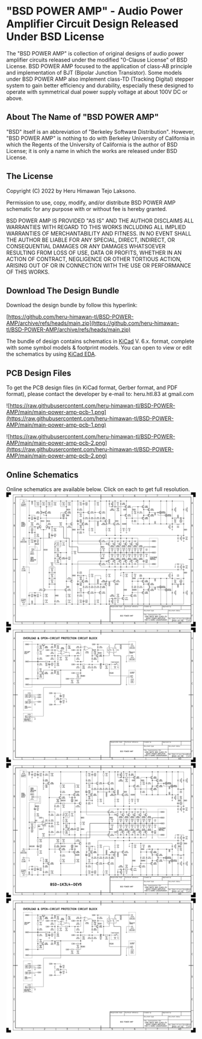 # "BSD POWER AMP" - Audio Power Amplifier Circuit Design Released Under BSD License

The "BSD POWER AMP" is collection of original designs of audio power amplifier
circuits released under the modified "0-Clause License" of BSD License. BSD
POWER AMP focused to the application of class-AB principle and implementation
of BJT (Bipolar Junction Transistor). Some models under BSD POWER AMP also
implement class-TD (Tracking Digital) stepper system to gain better efficiency
and durability, especially these designed to operate with symmetrical dual
power supply voltage at about 100V DC or above.

## About The Name of "BSD POWER AMP"
"BSD" itself is an abbreviation of "Berkeley Software Distribution". However,
"BSD POWER AMP" is nothing to do with Berkeley University of California in
which the Regents of the University of California is the author of BSD
License; it is only a name in which the works are released under BSD License.

## The License

Copyright (C) 2022 by Heru Himawan Tejo Laksono.

Permission to use, copy, modify, and/or distribute BSD POWER AMP schematic for
any purpose with or without fee is hereby granted.

BSD POWER AMP IS PROVIDED "AS IS" AND THE AUTHOR DISCLAIMS ALL WARRANTIES WITH
REGARD TO THIS WORKS INCLUDING ALL IMPLIED WARRANTIES OF MERCHANTABILITY AND
FITNESS. IN NO EVENT SHALL THE AUTHOR BE LIABLE FOR ANY SPECIAL, DIRECT,
INDIRECT, OR CONSEQUENTIAL DAMAGES OR ANY DAMAGES WHATSOEVER RESULTING FROM
LOSS OF USE, DATA OR PROFITS, WHETHER IN AN ACTION OF CONTRACT, NEGLIGENCE OR
OTHER TORTIOUS ACTION, ARISING OUT OF OR IN CONNECTION WITH THE USE OR
PERFORMANCE OF THIS WORKS.

## Download The Design Bundle

Download the design bundle by follow this hyperlink:

[https://github.com/heru-himawan-tl/BSD-POWER-AMP/archive/refs/heads/main.zip](https://github.com/heru-himawan-tl/BSD-POWER-AMP/archive/refs/heads/main.zip)

The bundle of design contains schematics in [KiCad](https://www.kicad.org/)
V. 6.x. format, complete with some symbol models & footprint models. 
You can open to view or edit the schematics by using [KiCad EDA](https://www.kicad.org/).

## PCB Design Files

To get the PCB design files (in KiCad format, Gerber format, and PDF format),
please contact the developer by e-mail to: heru.htl.83 at gmail.com

![https://raw.githubusercontent.com/heru-himawan-tl/BSD-POWER-AMP/main/main-power-amp-pcb-1.png](https://raw.githubusercontent.com/heru-himawan-tl/BSD-POWER-AMP/main/main-power-amp-pcb-1.png)

![https://raw.githubusercontent.com/heru-himawan-tl/BSD-POWER-AMP/main/main-power-amp-pcb-2.png](https://raw.githubusercontent.com/heru-himawan-tl/BSD-POWER-AMP/main/main-power-amp-pcb-2.png)

## Online Schematics

Online schematics are available below. Click on each to get full resolution.
![1300-watts-RMS-for-4-ohms-class-TD-audio-power-amp-DEV-4-POWER-AMP.pdf-2022-10-11-18-15-54.png](https://raw.githubusercontent.com/heru-himawan-tl/BSD-POWER-AMP/main/./1300-watts-RMS-for-4-ohms-class-TD-audio-power-amp-DEV-4/1300-watts-RMS-for-4-ohms-class-TD-audio-power-amp-DEV-4-POWER-AMP.pdf-2022-10-11-18-15-54.png)
![1300-watts-RMS-for-4-ohms-class-TD-audio-power-amp-DEV-4-OVERLOAD-PROTECTOR.pdf-2022-10-11-18-15-53.png](https://raw.githubusercontent.com/heru-himawan-tl/BSD-POWER-AMP/main/./1300-watts-RMS-for-4-ohms-class-TD-audio-power-amp-DEV-4/1300-watts-RMS-for-4-ohms-class-TD-audio-power-amp-DEV-4-OVERLOAD-PROTECTOR.pdf-2022-10-11-18-15-53.png)
![1300-watts-RMS-for-4-ohms-class-TD-audio-power-amp-DEV-5-POWER-AMP.pdf-2022-10-11-18-15-52.png](https://raw.githubusercontent.com/heru-himawan-tl/BSD-POWER-AMP/main/./1300-watts-RMS-for-4-ohms-class-TD-audio-power-amp-DEV-5/1300-watts-RMS-for-4-ohms-class-TD-audio-power-amp-DEV-5-POWER-AMP.pdf-2022-10-11-18-15-52.png)
![1300-watts-RMS-for-4-ohms-class-TD-audio-power-amp-DEV-5-OVERLOAD-PROTECTOR.pdf-2022-10-11-18-15-51.png](https://raw.githubusercontent.com/heru-himawan-tl/BSD-POWER-AMP/main/./1300-watts-RMS-for-4-ohms-class-TD-audio-power-amp-DEV-5/1300-watts-RMS-for-4-ohms-class-TD-audio-power-amp-DEV-5-OVERLOAD-PROTECTOR.pdf-2022-10-11-18-15-51.png)

